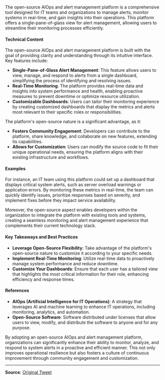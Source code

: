 The open-source AIOps and alert management platform is a comprehensive tool designed for IT teams and organizations to manage alerts, monitor systems in real-time, and gain insights into their operations. This platform offers a single-pane-of-glass view for alert management, allowing users to streamline their monitoring processes efficiently.

#### Technical Content
The open-source AIOps and alert management platform is built with the goal of providing clarity and understanding through its intuitive interface. Key features include:
- **Single-Pane-of-Glass Alert Management**: This feature allows users to view, manage, and respond to alerts from a single dashboard, simplifying the process of identifying and resolving issues.
- **Real-Time Monitoring**: The platform provides real-time data and insights into system performance and health, enabling proactive measures to prevent downtime or optimize resource utilization.
- **Customizable Dashboards**: Users can tailor their monitoring experience by creating customized dashboards that display the metrics and alerts most relevant to their specific roles or responsibilities.

The platform's open-source nature is a significant advantage, as it:
- **Fosters Community Engagement**: Developers can contribute to the platform, share knowledge, and collaborate on new features, extending its capabilities.
- **Allows for Customization**: Users can modify the source code to fit their unique operational needs, ensuring the platform aligns with their existing infrastructure and workflows.

#### Examples
For instance, an IT team using this platform could set up a dashboard that displays critical system alerts, such as server overload warnings or application errors. By monitoring these metrics in real-time, the team can quickly identify issues, prioritize responses based on severity, and implement fixes before they impact service availability.

Moreover, the open-source aspect enables developers within the organization to integrate the platform with existing tools and systems, creating a seamless monitoring and alert management experience that complements their current technology stack.

#### Key Takeaways and Best Practices
- **Leverage Open-Source Flexibility**: Take advantage of the platform's open-source nature to customize it according to your specific needs.
- **Implement Real-Time Monitoring**: Utilize real-time data to proactively manage system performance and reduce downtime.
- **Customize Your Dashboards**: Ensure that each user has a tailored view that highlights the most critical information for their role, enhancing efficiency and response times.

#### References
- **AIOps (Artificial Intelligence for IT Operations)**: A strategy that leverages AI and machine learning to enhance IT operations, including monitoring, analytics, and automation.
- **Open-Source Software**: Software distributed under licenses that allow users to view, modify, and distribute the software to anyone and for any purpose.

By adopting an open-source AIOps and alert management platform, organizations can significantly enhance their ability to monitor, analyze, and respond to system alerts in a proactive and efficient manner. This not only improves operational resilience but also fosters a culture of continuous improvement through community engagement and customization.

---
**Source**: [Original Tweet](https://twitter.com/i/web/status/1880367545330372700)